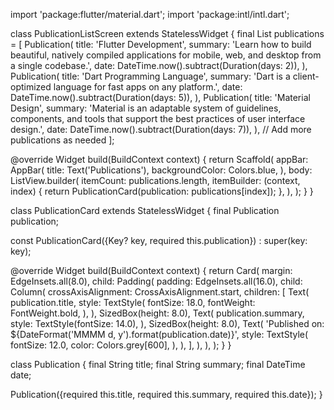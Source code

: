 import 'package:flutter/material.dart';
import 'package:intl/intl.dart';

class PublicationListScreen extends StatelessWidget {
  final List<Publication> publications = [
    Publication(
      title: 'Flutter Development',
      summary: 'Learn how to build beautiful, natively compiled applications for mobile, web, and desktop from a single codebase.',
      date: DateTime.now().subtract(Duration(days: 2)),
    ),
    Publication(
      title: 'Dart Programming Language',
      summary: 'Dart is a client-optimized language for fast apps on any platform.',
      date: DateTime.now().subtract(Duration(days: 5)),
    ),
    Publication(
      title: 'Material Design',
      summary: 'Material is an adaptable system of guidelines, components, and tools that support the best practices of user interface design.',
      date: DateTime.now().subtract(Duration(days: 7)),
    ),
    // Add more publications as needed
  ];

  @override
  Widget build(BuildContext context) {
    return Scaffold(
      appBar: AppBar(
        title: Text('Publications'),
        backgroundColor: Colors.blue,
      ),
      body: ListView.builder(
        itemCount: publications.length,
        itemBuilder: (context, index) {
          return PublicationCard(publication: publications[index]);
        },
      ),
    );
  }
}

class PublicationCard extends StatelessWidget {
  final Publication publication;

  const PublicationCard({Key? key, required this.publication}) : super(key: key);

  @override
  Widget build(BuildContext context) {
    return Card(
      margin: EdgeInsets.all(8.0),
      child: Padding(
        padding: EdgeInsets.all(16.0),
        child: Column(
          crossAxisAlignment: CrossAxisAlignment.start,
          children: [
            Text(
              publication.title,
              style: TextStyle(
                fontSize: 18.0,
                fontWeight: FontWeight.bold,
              ),
            ),
            SizedBox(height: 8.0),
            Text(
              publication.summary,
              style: TextStyle(fontSize: 14.0),
            ),
            SizedBox(height: 8.0),
            Text(
              'Published on: ${DateFormat('MMMM d, y').format(publication.date)}',
              style: TextStyle(
                fontSize: 12.0,
                color: Colors.grey[600],
              ),
            ),
          ],
        ),
      ),
    );
  }
}

class Publication {
  final String title;
  final String summary;
  final DateTime date;

  Publication({required this.title, required this.summary, required this.date});
}